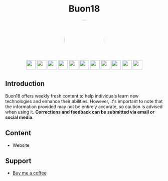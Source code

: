 <h1 style="text-align: center" align="center">
    Buon18
</h1>

<div style="display: grid; place-items: center; border-radius: 100%; overflow: hidden;" align="center">
    <img src="https://github.com/metaphorlism/.github/assets/46731773/414ff703-9dc7-4133-9fb2-c3196de69413" style="width: 128px; height: 128px; border-radius: 100%;" />
</div>

<div style="text-align: center; width: 80%; margin: 0 auto;">
  <img src="https://img.shields.io/badge/docker-%232496ed.svg?style=for-the-badge&logo=docker&logoColor=white" height="30">

  <img src="https://img.shields.io/badge/reactjs-%23fff.svg?style=for-the-badge&logo=react&logoColor=#05a6d2" height="30">
  <img src="https://img.shields.io/badge/typescript-%23fff.svg?style=for-the-badge&logo=typescript&logoColor=007ACC" height="30">
  <img src="https://img.shields.io/badge/javascript-%23fff.svg?style=for-the-badge&logo=javascript&logoColor="f0db4f" height="30">
  <img src="https://img.shields.io/badge/tailwindcss-%23FFF.svg?style=for-the-badge&logo=tailwindcss&logoColor=#0dafd2" height="30">
  <img src="https://img.shields.io/badge/firebase-%23FFF.svg?style=for-the-badge&logo=firebase&logoColor=#0dafd2" height="30">
  <img src="https://img.shields.io/badge/springboot-%23FFF.svg?style=for-the-badge&logo=springboot&logoColor=#0dafd2" height="30">
  <img src="https://img.shields.io/badge/python-%23FFF.svg?style=for-the-badge&logo=python&logoColor=#0dafd2" height="30">
  <img src="https://img.shields.io/badge/npm-%23FFF.svg?style=for-the-badge&logo=npm&logoColor=#0dafd2" height="30">
  <img src="https://img.shields.io/badge/jenkins-%23FFF.svg?style=for-the-badge&logo=jenkins&logoColor=#0dafd2" height="30">
  <img src="https://img.shields.io/badge/kubernetes-%23FFF.svg?style=for-the-badge&logo=kubernetes&logoColor=#0dafd2" height="30">
</div>


## Introduction
Buon18 offers weekly fresh content to help individuals learn new technologies and enhance their abilities. However, it's important to note that the information provided may not be entirely accurate, so caution is advised when using it. **Corrections and feedback can be submitted via email or social media**.

## Content

- Website

## Support

- [Buy me a coffee](https://www.buymeacoffee.com/metaphorlism)
